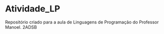 # Atividade_LP

Repositório criado para a aula de Linguagens de Programação do Professor Manoel. 2ADSB
